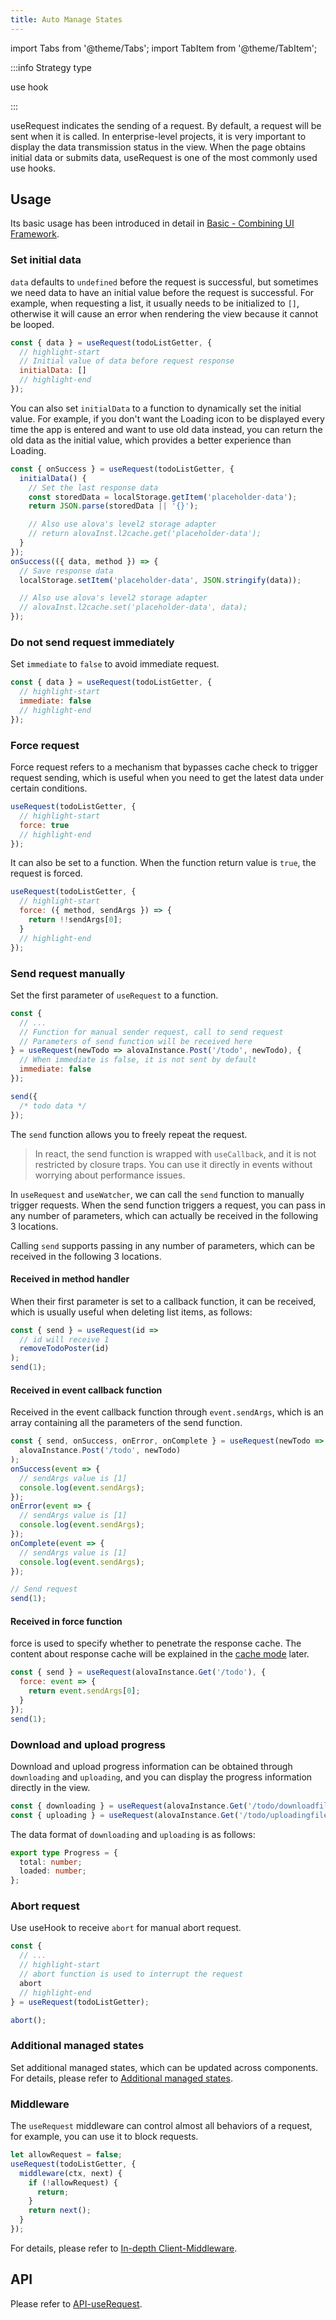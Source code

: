 ```yaml
---
title: Auto Manage States
---
```


import Tabs from '@theme/Tabs';
import TabItem from '@theme/TabItem';

:::info Strategy type

use hook

:::

useRequest indicates the sending of a request. By default, a request will be sent when it is called. In enterprise-level projects, it is very important to display the data transmission status in the view. When the page obtains initial data or submits data, useRequest is one of the most commonly used use hooks.

## Usage

Its basic usage has been introduced in detail in [Basic - Combining UI Framework](/next/tutorial/getting-started/basic/combine-framework).

### Set initial data

`data` defaults to `undefined` before the request is successful, but sometimes we need data to have an initial value before the request is successful. For example, when requesting a list, it usually needs to be initialized to `[]`, otherwise it will cause an error when rendering the view because it cannot be looped.

```javascript
const { data } = useRequest(todoListGetter, {
  // highlight-start
  // Initial value of data before request response
  initialData: []
  // highlight-end
});
```

You can also set `initialData` to a function to dynamically set the initial value. For example, if you don't want the Loading icon to be displayed every time the app is entered and want to use old data instead, you can return the old data as the initial value, which provides a better experience than Loading.

```js
const { onSuccess } = useRequest(todoListGetter, {
  initialData() {
    // Set the last response data
    const storedData = localStorage.getItem('placeholder-data');
    return JSON.parse(storedData || '{}');

    // Also use alova's level2 storage adapter
    // return alovaInst.l2cache.get('placeholder-data');
  }
});
onSuccess(({ data, method }) => {
  // Save response data
  localStorage.setItem('placeholder-data', JSON.stringify(data));

  // Also use alova's level2 storage adapter
  // alovaInst.l2cache.set('placeholder-data', data);
});
```

### Do not send request immediately

Set `immediate` to `false` to avoid immediate request.

```javascript
const { data } = useRequest(todoListGetter, {
  // highlight-start
  immediate: false
  // highlight-end
});
```

### Force request

Force request refers to a mechanism that bypasses cache check to trigger request sending, which is useful when you need to get the latest data under certain conditions.

```javascript
useRequest(todoListGetter, {
  // highlight-start
  force: true
  // highlight-end
});
```

It can also be set to a function. When the function return value is `true`, the request is forced.

```javascript
useRequest(todoListGetter, {
  // highlight-start
  force: ({ method, sendArgs }) => {
    return !!sendArgs[0];
  }
  // highlight-end
});
```

### Send request manually

Set the first parameter of `useRequest` to a function.

```javascript
const {
  // ...
  // Function for manual sender request, call to send request
  // Parameters of send function will be received here
} = useRequest(newTodo => alovaInstance.Post('/todo', newTodo), {
  // When immediate is false, it is not sent by default
  immediate: false
});

send({
  /* todo data */
});
```

The `send` function allows you to freely repeat the request.

> In react, the send function is wrapped with `useCallback`, and it is not restricted by closure traps. You can use it directly in events without worrying about performance issues.

In `useRequest` and `useWatcher`, we can call the `send` function to manually trigger requests. When the send function triggers a request, you can pass in any number of parameters, which can actually be received in the following 3 locations.

Calling `send` supports passing in any number of parameters, which can be received in the following 3 locations.

#### Received in method handler

When their first parameter is set to a callback function, it can be received, which is usually useful when deleting list items, as follows:

```javascript
const { send } = useRequest(id =>
  // id will receive 1
  removeTodoPoster(id)
);
send(1);
```

#### Received in event callback function

Received in the event callback function through `event.sendArgs`, which is an array containing all the parameters of the send function.

```javascript
const { send, onSuccess, onError, onComplete } = useRequest(newTodo =>
  alovaInstance.Post('/todo', newTodo)
);
onSuccess(event => {
  // sendArgs value is [1]
  console.log(event.sendArgs);
});
onError(event => {
  // sendArgs value is [1]
  console.log(event.sendArgs);
});
onComplete(event => {
  // sendArgs value is [1]
  console.log(event.sendArgs);
});

// Send request
send(1);
```

#### Received in force function

force is used to specify whether to penetrate the response cache. The content about response cache will be explained in the [cache mode](/next/tutorial/cache/mode) later.

```javascript
const { send } = useRequest(alovaInstance.Get('/todo'), {
  force: event => {
    return event.sendArgs[0];
  }
});
send(1);
```

### Download and upload progress

Download and upload progress information can be obtained through `downloading` and `uploading`, and you can display the progress information directly in the view.

```javascript
const { downloading } = useRequest(alovaInstance.Get('/todo/downloadfile'));
const { uploading } = useRequest(alovaInstance.Get('/todo/uploadingfile'));
```

The data format of `downloading` and `uploading` is as follows:

```ts
export type Progress = {
  total: number;
  loaded: number;
};
```

### Abort request

Use useHook to receive `abort` for manual abort request.

```javascript
const {
  // ...
  // highlight-start
  // abort function is used to interrupt the request
  abort
  // highlight-end
} = useRequest(todoListGetter);

abort();
```

### Additional managed states

Set additional managed states, which can be updated across components. For details, please refer to [Additional managed states](/next/tutorial/client/in-depth/manage-extra-states).

### Middleware

The `useRequest` middleware can control almost all behaviors of a request, for example, you can use it to block requests.

```js
let allowRequest = false;
useRequest(todoListGetter, {
  middleware(ctx, next) {
    if (!allowRequest) {
      return;
    }
    return next();
  }
});
```

For details, please refer to [In-depth Client-Middleware](/next/tutorial/client/in-depth/middleware).

## API

Please refer to [API-useRequest](/next/api/core-hooks#userequest).
